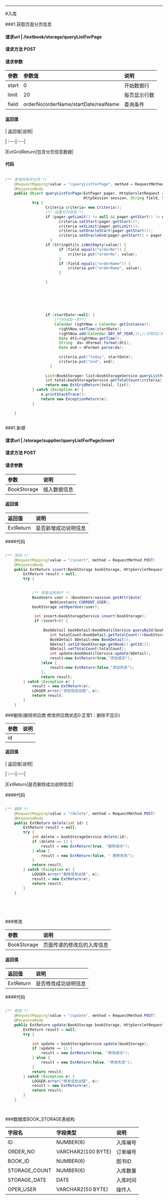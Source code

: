 ****

#入库

###1.获取页面分页信息

#### 请求url | /textbook/storage/queryListForPage

#### 请求方法 POST

#### 请求参数

| 参数|参数值|说明|
| :---|:---|:---|
|start|0|开始数据行|
|limit|20|每页显示行数|
|field|orderNo/orderName/startDate/realName|查询条件|
#### 返回值

| 返回值|说明|

| :---|:---|

|ExtGridReturn|包含分页信息数据|

#### 代码

```java

/** 查询所有并分页 */
	@RequestMapping(value = "/queryListForPage", method = RequestMethod.POST)
	@ResponseBody
	public Object queryListForPage(ExtPager pager, HttpServletRequest request,
								   HttpSession session, String field, String value , Date todate, Date startDate){
			try {
				  Criteria criteria= new Criteria();
				  /** 设置分页信息 */
				  if (pager.getLimit() != null && pager.getStart() != null) {
						criteria.setStart(pager.getStart());
						criteria.setLimit(pager.getLimit());
						criteria.setOracleStart(pager.getStart());
						criteria.setOracleEnd(pager.getStart() + pager.getLimit());
					}
				  if (StringUtils.isNotEmpty(value)) {
						if (field.equals("orderNo")) {
							criteria.put("orderNo", value);
						}
						if (field.equals("orderName")) {
							criteria.put("orderName", value);
						}
				  
				  }
				  
				  
				  
			      
				 
				 
				  if (startDate!=null) {
					  /**时间加一天**/
					  Calendar rightNow = Calendar.getInstance();
				        rightNow.setTime(startDate);
				        rightNow.add(Calendar.DAY_OF_YEAR,1);//日期加1天
				        Date dt1=rightNow.getTime();
				        String  da= dFormat.format(dt1);
				        Date end = dFormat.parse(da);
				        
						criteria.put("today", startDate);
						criteria.put("end", end);
					}
				 
				  List<BookStorage> list=bookStorageService.queryListForPage(criteria);
				  int total=bookStorageService.getTotalCount(criteria);
				  return new ExtGridReturn(total, list);
			} catch (Exception e) {
				e.printStackTrace();
				return new ExceptionReturn(e);
			}	
		
	}
	

```

###1.新增

#### 请求url | /storage/supplier/queryListForPage/insert

#### 请求方法 POST

#### 请求参数

| 参数|说明
| :---|:---|
|BookStorage |插入数据信息|

#### 返回值

| 返回值|说明|
| :---|:---|
|ExtReturn|是否新增成功说明信息|

####代码

```java

/** 添加 */
	@RequestMapping(value = "/insert", method = RequestMethod.POST)
	@ResponseBody
	public ExtReturn insert(BookStorage bookStorage, HttpServletRequest request, HttpSession session) {
		ExtReturn result = null;
		try {
			
			
			/** 获取当前用户 */
			BaseUsers user = (BaseUsers)session.getAttribute(
 					WebConstants.CURRENT_USER);
			bookStorage.setOperUser(user);
			
			 int insert=bookStorageService.insert(bookStorage);
			 if (insert>0) {
					
				 BookDetail bookDetail=bookDeatilService.queryById(bookStorage.getBook().getId());
					int totalCount=bookDetail.getTotalCount()+bookStorage.getStorageCount();
					BookDetail bDetail=new BookDetail();
					bDetail.setId(bookStorage.getBook().getId());
					bDetail.setTotalCount(totalCount);
					int update=bookDeatilService.update(bDetail);
					result=new ExtReturn(true,"添加成功");
				}else {
					result=new ExtReturn(false,"添加失败");
				};
				return result;
		} catch (Exception e) {
			result = new ExtReturn(e);
			LOGGER.error("添加信息出错", e);
			return result;
		}
	}

```

###删除(删除供应商 修改供应商状态0:正常1：删除不显示)

| 参数|说明|
| :---|:---|
|id||

#### 返回值

| 返回值|说明|

| :---|:---|

|ExtReturn|是否删除成功说明信息|

####代码

```java

/** 删除 */
	@RequestMapping(value = "/delete", method = RequestMethod.POST)
	@ResponseBody
	public ExtReturn delete(int id) {
		ExtReturn result = null;
		try {
			int delete = bookStorageService.delete(id);
			if (delete == 1) {
				result = new ExtReturn(true, "删除成功");
			} else {
				result = new ExtReturn(false, " 删除失败");
			}
			return result;
		} catch (Exception e) {
			LOGGER.error("删除信息出错", e);
			result = new ExtReturn(e);
			return result;
		}
	}
			

	
	

```

###修改

| 参数|说明|
| :---|:---|
|BookStorage |页面传递的修改后的入库信息|

#### 返回值

| 返回值|说明|
| :---|:---|
|ExtReturn|是否修改成功说明信息|

####代码

```java

/** 修改 */
	@RequestMapping(value = "/update", method = RequestMethod.POST)
	@ResponseBody
	public ExtReturn update(BookStorage bookStorage, HttpServletRequest request) {
		ExtReturn result = null;
		try {
			
			int update = bookStorageService.update(bookStorage);
			if (update == 1) {
				result = new ExtReturn(true, "修改成功");
			} else {
				result = new ExtReturn(false, "修改失败");
			}
			return result;
		} catch (Exception e) {
			LOGGER.error("修改信息出错", e);
			result = new ExtReturn(e);
			return result;
		}
	}	

	

```

	

 ###数据库BOOK_STORAGE表结构

| 字段名|字段类型|说明|
| :---|:---|:---|
|ID           |   NUMBER(6)          |     入库编号|
|ORDER_NO     |   VARCHAR2(100 BYTE) |       订单编号|
|BOOK_ID      |   NUMBER(6)          |       图书ID|
|STORAGE_COUNT|   NUMBER(6)          |     入库数量|
|STORAGE_DATE |   DATE               |     入库时间|
|OPER_USER    |   VARCHAR2(50 BYTE)  |        操作人|



